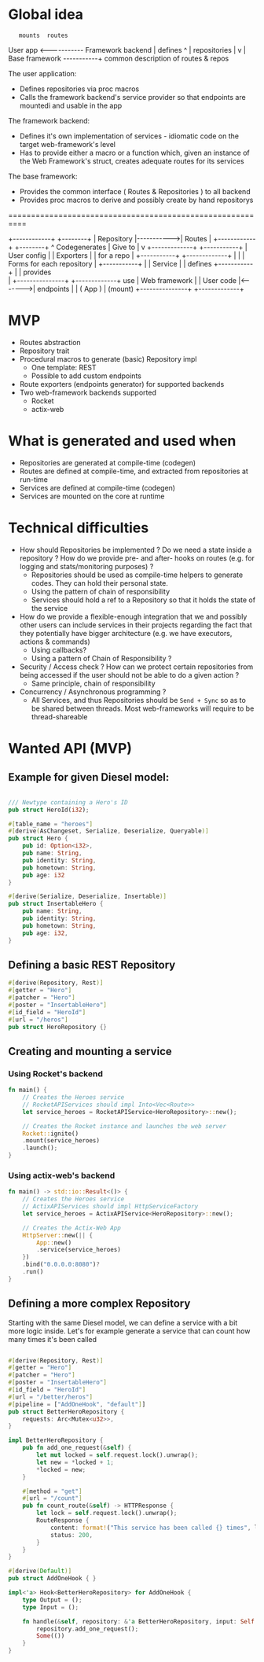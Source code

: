 # Global idea

	   mounts  routes
User app <----------- Framework backend
| defines		  ^
| repositories		  |
v		          |	
Base framework -----------+ common description of routes & repos 

The user application: 
* Defines repositories via proc macros
* Calls the framework backend's service provider so that endpoints are mountedi and usable in the app

The framework backend:
* Defines it's own implementation of services - idiomatic code on the target web-framework's level 
* Has to provide either a macro or a function which, given an instance of the Web Framework's struct, creates adequate routes for its services 

The base framework: 
* Provides the common interface ( Routes & Repositories ) to all backend
* Provides proc macros to derive and possibly create by hand repositorys

==========================================================

+------------+            +--------+
| Repository |----------->| Routes |
+------------+            +--------+
     ^ Codegenerates          | Give to 
     |			      v
+-------------+		+-----------+
| User config |		| Exporters |
| for a repo  |		+-----------+
+-------------+           |   |   | Forms for each repository 
      |			+-----------+
      |			|  Service  |
      |	defines		+-----------+
      |			      | provides		
      |   	 	+---------------+
+-------------+   use	| Web framework |
| User code   |<------->| endpoints 	|
| ( App )     | (mount)	+---------------+
+-------------+

# MVP

* Routes abstraction 
* Repository trait
* Procedural macros to generate (basic) Repository impl
	* One template: REST
	* Possible to add custom endpoints
* Route exporters (endpoints generator) for supported backends
* Two web-framework backends supported
	* Rocket
	* actix-web 

# What is generated and used when

* Repositories are generated at compile-time (codegen)
* Routes are defined at compile-time, and extracted from repositories at run-time
* Services are defined at compile-time (codegen)
* Services are mounted on the core at runtime

# Technical difficulties

* How should Repositories be implemented ? Do we need a state inside a repository ? How do we provide pre- and after- hooks on routes (e.g. for logging and stats/monitoring purposes) ? 
	* Repositories should be used as compile-time helpers to generate codes. They can hold their personal state.   
	* Using the pattern of chain of responsibility
	* Services should hold a ref to a Repository so that it holds the state of the service 
* How do we provide a flexible-enough integration that we and possibly other users can include services in their projects regarding the fact that they potentially have bigger architecture (e.g. we have executors, actions & commands) 
	* Using callbacks?
	* Using a pattern of Chain of Responsibility ?
* Security / Access check ? How can we protect certain repositories from being accessed if the user should not be able to do a given action ?
	* Same principle, chain of responsibility
* Concurrency / Asynchronous programming ? 
	* All Services, and thus Repositories should be `Send + Sync` so as to be shared between threads. Most web-frameworks will require to be thread-shareable

# Wanted API (MVP)

## Example for given Diesel model: 

```rust 

/// Newtype containing a Hero's ID
pub struct HeroId(i32);

#[table_name = "heroes"]
#[derive(AsChangeset, Serialize, Deserialize, Queryable)]
pub struct Hero {
    pub id: Option<i32>,
    pub name: String,
    pub identity: String,
    pub hometown: String,
    pub age: i32
}

#[derive(Serialize, Deserialize, Insertable)]
pub struct InsertableHero {
	pub name: String,
	pub identity: String,
	pub hometown: String,
	pub age: i32,
}

```

## Defining a basic REST Repository 

```rust
#[derive(Repository, Rest)]
#[getter = "Hero"]
#[patcher = "Hero"]
#[poster = "InsertableHero"]
#[id_field = "HeroId"]
#[url = "/heros"]
pub struct HeroRepository {}
```

## Creating and mounting a service 

### Using Rocket's backend

```rust
fn main() {
	// Creates the Heroes service
	// RocketAPIServices should impl Into<Vec<Route>> 
	let service_heroes = RocketAPIService<HeroRepository>::new();

	// Creates the Rocket instance and launches the web server
	Rocket::ignite()
	.mount(service_heroes)
	.launch();
}
```

### Using actix-web's backend

```rust 
fn main() -> std::io::Result<()> {
	// Creates the Heroes service
	// ActixAPIServices should impl HttpServiceFactory
	let service_heroes = ActixAPIService<HeroRepository>::new();

	// Creates the Actix-Web App 
	HttpServer::new(|| {
		App::new()
		.service(service_heroes)
	})
	.bind("0.0.0.0:8080")?
	.run()
}

```

## Defining a more complex Repository 

Starting with the same Diesel model, we can define a service with a bit more logic inside. Let's for example generate a service that can count how many times it's been called 

```rust

#[derive(Repository, Rest)]
#[getter = "Hero"]
#[patcher = "Hero"]
#[poster = "InsertableHero"]
#[id_field = "HeroId"]
#[url = "/better/heros"]
#[pipeline = ["AddOneHook", "default"]]
pub struct BetterHeroRepository {
	requests: Arc<Mutex<u32>>,
}

impl BetterHeroRepository {
	pub fn add_one_request(&self) {
		let mut locked = self.request.lock().unwrap();	
		let new = *locked + 1;
		*locked = new;
	}

	#[method = "get"]
	#[url = "/count"]
	pub fn count_route(&self) -> HTTPResponse {
		let lock = self.request.lock().unwrap();
		RouteResponse {
			content: format!("This service has been called {} times", lock),
			status: 200,
		}
	}
}

#[derive(Default)]
pub struct AddOneHook {	}

impl<'a> Hook<BetterHeroRepository> for AddOneHook {
	type Output = ();
	type Input = ();

	fn handle(&self, repository: &'a BetterHeroRepository, input: Self::Input) -> Option<Self::Output> {
		repository.add_one_request();
		Some(())
	}
}

```

